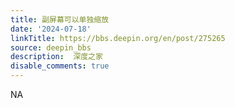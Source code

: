 ```yaml
---
title: 副屏幕可以单独缩放
date: '2024-07-18'
linkTitle: https://bbs.deepin.org/en/post/275265
source: deepin_bbs
description:  深度之家 
disable_comments: true
---
```

NA

